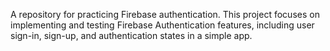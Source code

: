 A repository for practicing Firebase authentication. This project focuses on implementing and testing Firebase Authentication features, including user sign-in, sign-up, and authentication states in a simple app.
